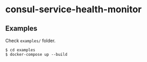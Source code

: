 # consul-service-health-monitor

## Examples

Check `examples/` folder.

```shell
$ cd examples
$ docker-compose up --build
```